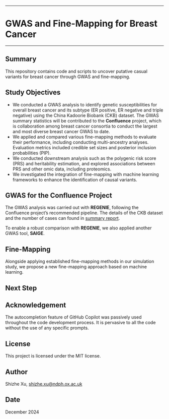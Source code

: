 **********************************************
# **GWAS and Fine-Mapping for Breast Cancer**
**********************************************

## Summary
This repository contains code and scripts to uncover putative casual variants for breast cancer through GWAS and fine-mapping.

## Study Objectives
- We conducted a GWAS analysis to identify genetic susceptibilities for overall breast cancer and its subtype (ER positive, ER negative and triple negative) using the China Kadoorie Biobank (CKB) dataset. The GWAS summary statistics will be contributed to the **Confluence** project, which is collaboration among breast cancer consortia to conduct the largest and most diverse breast cancer GWAS to date.
- We applied and compared various fine-mapping methods to evaluate their performance, including conducting multi-ancestry analyses.  Evaluation metrics included credible set sizes and posterior inclusion probabilities (PIP).
- We conducted downstream analysis such as the polygenic risk score (PRS) and heritability estimation, and explored associations between PRS and other omic data, including proteomics.
- We investigated the integration of fine-mapping with machine learning frameworks to enhance the identification of causal variants.

## GWAS for the Confluence Project
The GWAS analysis was carried out with **REGENIE**, following the Confluence project’s recommended pipeline. The details of the CKB dataset and the number of cases can found in [summary report](summary_cases_confluence_13_May.pdf).

To enable a robust comparison with **REGENIE**, we also applied another GWAS tool, **SAIGE**.

## Fine-Mapping
Alongside applying established fine-mapping methods in our simulation study, we propose a new fine-mapping approach based on machine learning.

## Next Step

## Acknowledgement
The autocompletion feature of GitHub Copilot was passively used throughout the code development process. It is pervasive to all the code without the use of any specific prompts.

## License
This project is licensed under the MIT license.

## Author
Shizhe Xu, shizhe.xu@ndph.ox.ac.uk

## Date
December 2024
